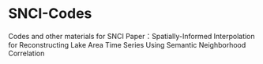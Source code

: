 # SNCI-Codes
Codes and other materials for SNCI
Paper：Spatially-Informed Interpolation for Reconstructing Lake Area Time Series Using Semantic Neighborhood Correlation
